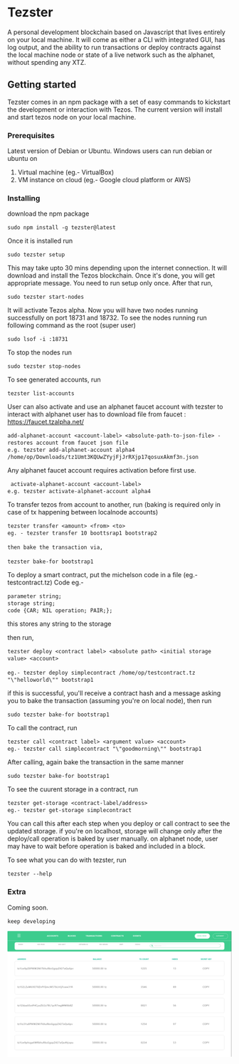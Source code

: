 # Tezster
A personal development blockchain based on Javascript that lives entirely on your local machine. It will come as either a CLI with integrated GUI, has log output, and the ability to run transactions or deploy contracts against the local machine node or state of a live network such as the alphanet, without spending any XTZ.

## Getting started

Tezster comes in an npm package with a set of easy commands to kickstart the development or interaction with Tezos. The current version will install and start tezos node on your local machine.

### Prerequisites

Latest version of Debian or Ubuntu. Windows users can run debian or ubuntu on

1. Virtual  machine (eg.- VirtualBox)
2. VM instance on cloud (eg.- Google cloud platform or AWS)

### Installing

download the npm package

```
sudo npm install -g tezster@latest
```

Once it is installed run

```
sudo tezster setup
```
This may take upto 30 mins depending upon the internet connection. It will download and install the Tezos blockchain.
Once it's done, you will get appropriate message. You need to run setup only once. After that run, 

```
sudo tezster start-nodes
```
It will activate Tezos alpha. Now you will have two nodes running successfully on port 18731 and 18732. To see the nodes running 
run following command as the root (super user)

```
sudo lsof -i :18731
```
To stop the nodes run

```
sudo tezster stop-nodes
```
To see generated accounts, run

```
tezster list-accounts
```
User can also activate and use an alphanet faucet account with tezster to interact with alphanet
user has to download file from  faucet : https://faucet.tzalpha.net/

```
add-alphanet-account <account-label> <absolute-path-to-json-file> - restores account from faucet json file
e.g. tezster add-alphanet-account alpha4 /home/op/Downloads/tz1Umt3KQUwZYyjFjJrRXjp17qosuxAkmf3n.json

```
Any alphanet faucet account requires activation before first use.

```
 activate-alphanet-account <account-label>
e.g. tezster activate-alphanet-account alpha4

```
To transfer tezos from account to another, run (baking is required only in case of tx happening between localnode accounts)

```
tezster transfer <amount> <from> <to> 
eg. - tezster transfer 10 boottsrap1 bootstrap2

then bake the transaction via,

tezster bake-for bootstrap1 
```
To deploy a smart contract, put the michelson code in  a file (eg.- testcontract.tz)
Code eg.-

```
parameter string;
storage string;
code {CAR; NIL operation; PAIR;};

```
this stores any string to the storage

then run,

```
tezster deploy <contract label> <absolute path> <initial storage value> <account>

eg.- tezster deploy simplecontract /home/op/testcontract.tz "\"helloworld\"" bootstrap1

```
if this is successful, you'll receive a contract hash and a message asking you to bake the transaction (assuming you're on local node), then run

```
sudo tezster bake-for bootstrap1

```
To call the contract, run

```
tezster call <contract label> <argument value> <account>
eg.- tezster call simplecontract "\"goodmorning\"" bootstrap1

```
After calling, again bake the transaction in the same manner

```
sudo tezster bake-for bootstrap1

```
To see the cuurent storage in a contract, run

```
tezster get-storage <contract-label/address>
eg.- tezster get-storage simplecontract

```
You can call this after each step when you deploy or call contract to see the updated storage.
if you're on localhost, storage will change only after the deploy/call operation is baked by user manually.
on alphanet node, user may have to wait before operation is baked and included in a block.

To see what you can do with tezster, run

```
tezster --help
```

### Extra

Coming soon.

```
keep developing
```
![image](tzaddr.PNG)

